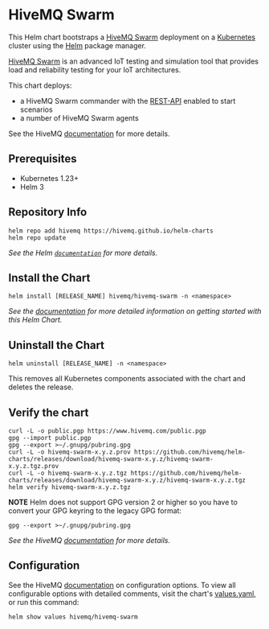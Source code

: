# HiveMQ Swarm

This Helm chart bootstraps a [HiveMQ Swarm](https://docs.hivemq.com/hivemq-swarm/) deployment on a [Kubernetes](http://kubernetes.io) cluster using the [Helm](https://helm.sh) package manager. 

[HiveMQ Swarm](https://docs.hivemq.com/hivemq-swarm/) is an advanced IoT testing and simulation tool that provides load and reliability testing for your IoT architectures.

This chart deploys:
- a HiveMQ Swarm commander with the [REST-API](https://docs.hivemq.com/hivemq-swarm/latest/rest-service.html) enabled to start scenarios
- a number of HiveMQ Swarm agents

See the HiveMQ [documentation](https://docs.hivemq.com/hivemq-swarm/) for
more details.

## Prerequisites

- Kubernetes 1.23+
- Helm 3

## Repository Info

```console
helm repo add hivemq https://hivemq.github.io/helm-charts
helm repo update
```

_See the Helm [`documentation`](https://helm.sh/docs/helm/helm_repo/) for more details._

## Install the Chart

```console
helm install [RELEASE_NAME] hivemq/hivemq-swarm -n <namespace>
```

_See the [documentation](https://docs.hivemq.com/hivemq-swarm/latest/clustering.html#deploy-on-k8s) for more detailed information on getting started with this Helm Chart._

## Uninstall the Chart

```console
helm uninstall [RELEASE_NAME] -n <namespace>
```

This removes all Kubernetes components associated with the chart and deletes the release.

## Verify the chart

```console
curl -L -o public.pgp https://www.hivemq.com/public.pgp
gpg --import public.pgp
gpg --export >~/.gnupg/pubring.gpg
curl -L -o hivemq-swarm-x.y.z.prov https://github.com/hivemq/helm-charts/releases/download/hivemq-swarm-x.y.z/hivemq-swarm-x.y.z.tgz.prov
curl -L -o hivemq-swarm-x.y.z.tgz https://github.com/hivemq/helm-charts/releases/download/hivemq-swarm-x.y.z/hivemq-swarm-x.y.z.tgz
helm verify hivemq-swarm-x.y.z.tgz
```

**NOTE** Helm does not support GPG version 2 or higher so you have to convert your GPG keyring to the legacy GPG format:
```shell
gpg --export >~/.gnupg/pubring.gpg
```
_See the HiveMQ [documentation](https://docs.hivemq.com/hivemq-swarm/latest/clustering.html#deploy-on-k8s) for more details._

## Configuration

See the HiveMQ [documentation](https://docs.hivemq.com/hivemq-swarm/latest/clustering.html#deploy-on-k8s) on configuration options. To view all configurable options with detailed comments, visit the chart's [values.yaml](https://github.com/hivemq/helm-charts/blog/master/charts/hivemq-swarm/values.yaml), or run this command:

```console
helm show values hivemq/hivemq-swarm
```




